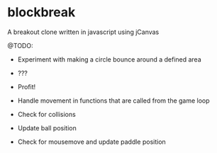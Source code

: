 blockbreak
==========

A breakout clone written in javascript using jCanvas

@TODO:
* Experiment with making a circle bounce around a defined area
* ???
* Profit!

* Handle movement in functions that are called from the game loop
* Check for collisions
* Update ball position
* Check for mousemove and update paddle position